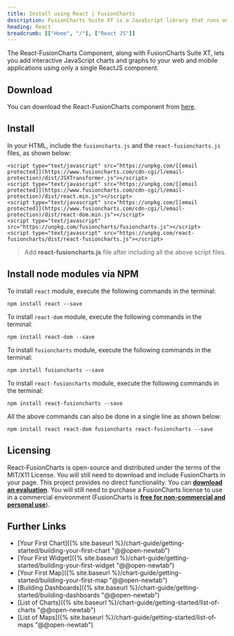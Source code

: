 ```yaml
---
title: Install using React | FusionCharts
description: FusionCharts Suite XT is a JavaScript library that runs on your desktop/mobile web browsers. This article talks about steps to install React JS.
heading: React
breadcrumb: [["Home", "/"], ["React JS"]]
---
```


The React-FusionCharts Component, along with FusionCharts Suite XT, lets you add interactive JavaScript charts and graphs to your web and mobile applications using only a single ReactJS component.

## Download

You can download the React-FusionCharts component from [here](https://www.fusioncharts.com/reactjs-charts/).

## Install

In your HTML, include the `fusioncharts.js` and the `react-fusioncharts.js` files, as shown below:

```
<script type="text/javascript" src="https://unpkg.com/[[email protected]](https://www.fusioncharts.com/cdn-cgi/l/email-protection)/dist/JSXTransformer.js"></script>
<script type="text/javascript" src="https://unpkg.com/[[email protected]](https://www.fusioncharts.com/cdn-cgi/l/email-protection)/dist/react.min.js"></script>
<script type="text/javascript" src="https://unpkg.com/[[email protected]](https://www.fusioncharts.com/cdn-cgi/l/email-protection)/dist/react-dom.min.js"></script>
<script type="text/javascript" src="https://unpkg.com/fusioncharts/fusioncharts.js"></script>
<script type="text/javascript" src="https://unpkg.com/react-fusioncharts/dist/react-fusioncharts.js"></script>
```

> Add **react-fusioncharts.js** file after including all the above script files.

## Install node modules via NPM

To install `react` module, execute the following commands in the terminal:

```
npm install react --save
```

To install `react-dom` module, execute the following commands in the terminal:

```
npm install react-dom --save
```

To install `fusioncharts` module, execute the following commands in the terminal:

```
npm install fusioncharts --save
```

To install `react-fusioncharts` module, execute the following commands in the terminal:

```
npm install react-fusioncharts --save
```

All the above commands can also be done in a single line as shown below:

```
npm install react react-dom fusioncharts react-fusioncharts --save
```

## Licensing

React-FusionCharts is open-source and distributed under the terms of the MIT/X11 License. You will still need to download and include FusionCharts in your page. This project provides no direct functionality. You can **[download an evaluation](https://www.fusioncharts.com/download/)**. You will still need to purchase a FusionCharts license to use in a commercial environment (FusionCharts is **[free for non-commercial and personal use](https://www.fusioncharts.com/download/free/)**).

## Further Links

* [Your First Chart]({% site.baseurl %}/chart-guide/getting-started/building-your-first-chart "@@open-newtab") 
* [Your First Widget]({% site.baseurl %}/chart-guide/getting-started/building-your-first-widget "@@open-newtab") 
* [Your First Map]({% site.baseurl %}/chart-guide/getting-started/building-your-first-map "@@open-newtab")
* [Building Dashboards]({% site.baseurl %}/chart-guide/getting-started/building-dashboards "@@open-newtab")
* [List of Charts]({% site.baseurl %}/chart-guide/getting-started/list-of-charts "@@open-newtab") 
* [List of Maps]({% site.baseurl %}/chart-guide/getting-started/list-of-maps "@@open-newtab") 